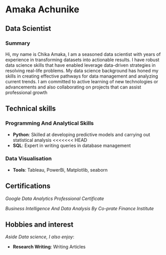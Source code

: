 # **Amaka Achunike**

## **Data Scientist**

### **Summary**

Hi, my name is Chika Amaka, I am a seasoned data scientist with years of
experience in transforming datasets into actionable results.
I have robust data science skills that have enabled leverage data-driven
strategies in resolving real-life problems. My data science background has honed
my skills in creating effective pathways for data management and analyzing
current trends. I am committed to active learning of new technologies or
advancements and also collaborating on projects that can assist professional 
growth

## **Technical skills**

### **Programming And Analytical Skills**

- **Python**: Skilled at developing predictive models and carrying out statistical 
  analysis
<<<<<<< HEAD
- **SQL**: Expert in  writing queries in database management

### **Data Visualisation**

- **Tools**: Tableau, PowerBi, Matplotlib, seaborn

## **Certifications**

_Google Data Analytics Professional Certificate_

_Business Intelligence And Data Analysis By Co-prate Finance Institute_

## **Hobbies and interest**

_Aside Data science, I also enjoy_:

- **Research Writing**: Writing Articles

